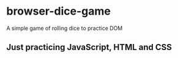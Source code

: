 # browser-dice-game
A simple game of rolling dice to practice DOM

<h2>Just practicing JavaScript, HTML and CSS</h2>

